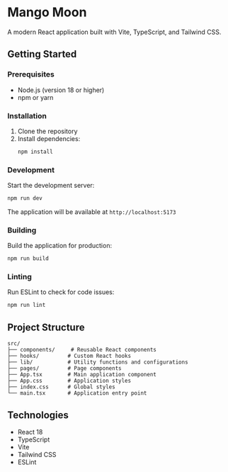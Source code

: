 # Mango Moon

A modern React application built with Vite, TypeScript, and Tailwind CSS.

## Getting Started

### Prerequisites

- Node.js (version 18 or higher)
- npm or yarn

### Installation

1. Clone the repository
2. Install dependencies:
   ```bash
   npm install
   ```

### Development

Start the development server:
```bash
npm run dev
```

The application will be available at `http://localhost:5173`

### Building

Build the application for production:
```bash
npm run build
```

### Linting

Run ESLint to check for code issues:
```bash
npm run lint
```

## Project Structure

```
src/
├── components/     # Reusable React components
├── hooks/         # Custom React hooks
├── lib/           # Utility functions and configurations
├── pages/         # Page components
├── App.tsx        # Main application component
├── App.css        # Application styles
├── index.css      # Global styles
└── main.tsx       # Application entry point
```

## Technologies

- React 18
- TypeScript
- Vite
- Tailwind CSS
- ESLint 